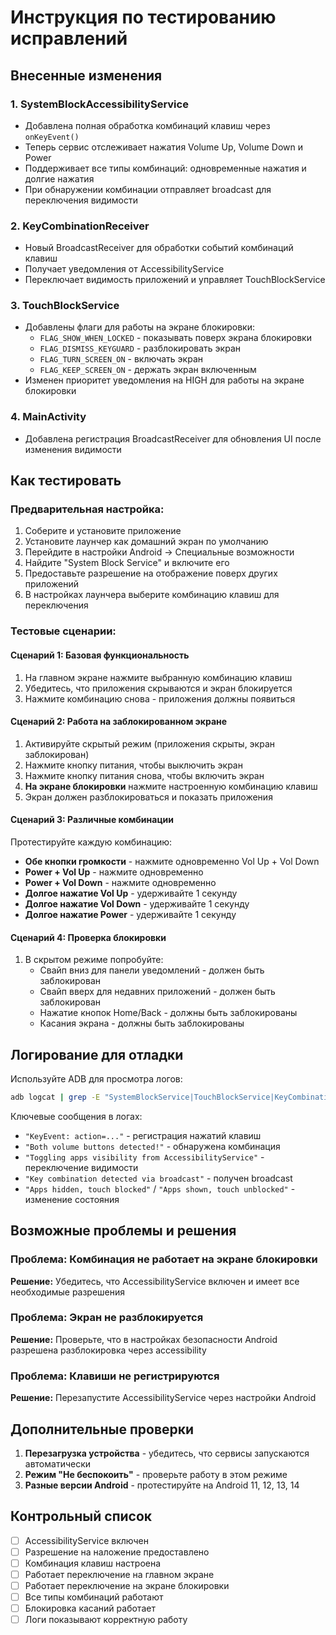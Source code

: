 # Инструкция по тестированию исправлений

## Внесенные изменения

### 1. **SystemBlockAccessibilityService** 
- Добавлена полная обработка комбинаций клавиш через `onKeyEvent()`
- Теперь сервис отслеживает нажатия Volume Up, Volume Down и Power
- Поддерживает все типы комбинаций: одновременные нажатия и долгие нажатия
- При обнаружении комбинации отправляет broadcast для переключения видимости

### 2. **KeyCombinationReceiver**
- Новый BroadcastReceiver для обработки событий комбинаций клавиш
- Получает уведомления от AccessibilityService
- Переключает видимость приложений и управляет TouchBlockService

### 3. **TouchBlockService**
- Добавлены флаги для работы на экране блокировки:
  - `FLAG_SHOW_WHEN_LOCKED` - показывать поверх экрана блокировки
  - `FLAG_DISMISS_KEYGUARD` - разблокировать экран
  - `FLAG_TURN_SCREEN_ON` - включать экран
  - `FLAG_KEEP_SCREEN_ON` - держать экран включенным
- Изменен приоритет уведомления на HIGH для работы на экране блокировки

### 4. **MainActivity**
- Добавлена регистрация BroadcastReceiver для обновления UI после изменения видимости

## Как тестировать

### Предварительная настройка:
1. Соберите и установите приложение
2. Установите лаунчер как домашний экран по умолчанию
3. Перейдите в настройки Android → Специальные возможности
4. Найдите "System Block Service" и включите его
5. Предоставьте разрешение на отображение поверх других приложений
6. В настройках лаунчера выберите комбинацию клавиш для переключения

### Тестовые сценарии:

#### Сценарий 1: Базовая функциональность
1. На главном экране нажмите выбранную комбинацию клавиш
2. Убедитесь, что приложения скрываются и экран блокируется
3. Нажмите комбинацию снова - приложения должны появиться

#### Сценарий 2: Работа на заблокированном экране
1. Активируйте скрытый режим (приложения скрыты, экран заблокирован)
2. Нажмите кнопку питания, чтобы выключить экран
3. Нажмите кнопку питания снова, чтобы включить экран
4. **На экране блокировки** нажмите настроенную комбинацию клавиш
5. Экран должен разблокироваться и показать приложения

#### Сценарий 3: Различные комбинации
Протестируйте каждую комбинацию:
- **Обе кнопки громкости** - нажмите одновременно Vol Up + Vol Down
- **Power + Vol Up** - нажмите одновременно
- **Power + Vol Down** - нажмите одновременно  
- **Долгое нажатие Vol Up** - удерживайте 1 секунду
- **Долгое нажатие Vol Down** - удерживайте 1 секунду
- **Долгое нажатие Power** - удерживайте 1 секунду

#### Сценарий 4: Проверка блокировки
1. В скрытом режиме попробуйте:
   - Свайп вниз для панели уведомлений - должен быть заблокирован
   - Свайп вверх для недавних приложений - должен быть заблокирован
   - Нажатие кнопок Home/Back - должны быть заблокированы
   - Касания экрана - должны быть заблокированы

## Логирование для отладки

Используйте ADB для просмотра логов:
```bash
adb logcat | grep -E "SystemBlockService|TouchBlockService|KeyCombinationReceiver|MainActivity"
```

Ключевые сообщения в логах:
- `"KeyEvent: action=..."` - регистрация нажатий клавиш
- `"Both volume buttons detected!"` - обнаружена комбинация
- `"Toggling apps visibility from AccessibilityService"` - переключение видимости
- `"Key combination detected via broadcast"` - получен broadcast
- `"Apps hidden, touch blocked"` / `"Apps shown, touch unblocked"` - изменение состояния

## Возможные проблемы и решения

### Проблема: Комбинация не работает на экране блокировки
**Решение:** Убедитесь, что AccessibilityService включен и имеет все необходимые разрешения

### Проблема: Экран не разблокируется
**Решение:** Проверьте, что в настройках безопасности Android разрешена разблокировка через accessibility

### Проблема: Клавиши не регистрируются
**Решение:** Перезапустите AccessibilityService через настройки Android

## Дополнительные проверки

1. **Перезагрузка устройства** - убедитесь, что сервисы запускаются автоматически
2. **Режим "Не беспокоить"** - проверьте работу в этом режиме
3. **Разные версии Android** - протестируйте на Android 11, 12, 13, 14

## Контрольный список
- [ ] AccessibilityService включен
- [ ] Разрешение на наложение предоставлено
- [ ] Комбинация клавиш настроена
- [ ] Работает переключение на главном экране
- [ ] Работает переключение на экране блокировки
- [ ] Все типы комбинаций работают
- [ ] Блокировка касаний работает
- [ ] Логи показывают корректную работу
